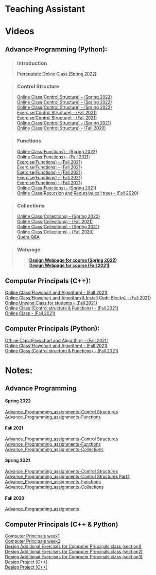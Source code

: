 # Teaching Assistant

# Videos

## Advance Programming (Python):

> ### Introduction
> [Prerequisite Online Class (Spring 2022)](https://drive.google.com/file/d/1rFa8N86D1lNIdKYqW4GgVDs9ZheCEHfd/view)

> ### Control Structure
> [Online Class(Control Structure) - (Spring 2022)](https://drive.google.com/file/d/1yRpk5fFccaVGD280ARRcnlNTcEpfVu7e/view)\
> [Online Class(Control Structure) - (Spring 2022)](https://drive.google.com/file/d/1w7oTDV6U712RmaxiEfyEv2je7uIH0kQ0/view)\
> [Online Class(Control Structure) - (Spring 2022)](https://drive.google.com/file/d/1VJSB2GEtDnoKNYjx7gKlhk9AEQ_9TKo1/view)\
> [Exercise(Control Structure) - (Fall 2021)](https://drive.google.com/file/d/1NpNSXf79JP2UluEGXPbaU4Psi6oDRqic/view?usp=sharing)\
> [Exercise(Control Structure) - (Fall 2021)](https://drive.google.com/file/d/1wYHe7_IuPjpwbgK4mSmInP360y8KIPzR/view?usp=sharing)\
> [Online Class(Control Structure) - (Spring 2021)](https://drive.google.com/file/d/1W0H2Pz7DgdY88j4WgnnEuEf7Ou_26EhU/view)\
> [Online Class(Control Structure) - (Fall 2020)](https://drive.google.com/drive/folders/14yG7g3Hh0T3K3LT-Y14LPDHrb3NvBn2h)

> ### Functions
> [Online Class(Functions) - (Spring 2022)](https://drive.google.com/file/d/1MmPYO1EqFte8xVhwM6oRAFKpjwsAL0uj/view)\
> [Online Class(Functions) - (Fall 2021)](https://drive.google.com/file/d/14CJRxRdbTz9z9dEqRDl1je9out81ozZ7/view)\
> [Exercise(Functions) - (Fall 2021)](https://drive.google.com/file/d/1U7G6SK57v3qs-VSMiXLq_inZ1QKYXmnt/view?usp=sharing)\
> [Exercise(Functions) - (Fall 2021)](https://drive.google.com/file/d/1_19F9oJOpltuIPDmy9TwYBNqZkr2EW60/view?usp=sharing)\
> [Exercise(Functions) - (Fall 2021)](https://drive.google.com/file/d/1BmVDg8fvmtXc-W2hsQvCRcrLeo2STzfj/view?usp=sharing)\
> [Exercise(Functions) - (Fall 2021)](https://drive.google.com/file/d/1LEjz0j-AFeayJT7EobGbz6-1IMW35oln/view?usp=sharing)\
> [Exercise(Functions) - (Fall 2021)](https://drive.google.com/file/d/1HkbCI5wB84ceZV7zDAMTGrptSFeWoEn8/view?usp=sharing)\
> [Online Class(Functions) - (Spring 2021)](https://drive.google.com/file/d/1NYfV-Q2H3KRy09lBhziliL0PajECU7qV/view?usp=sharing)\
> [Online Class(Recursion and Recursive call tree) - (Fall 2020)](https://drive.google.com/file/d/1rFYh0oMfcSv14N-ZKFOYSfUWash5EVTq/view?usp=sharing)

> ### Collections
> [Online Class(Collections) - (Spring 2022)](https://drive.google.com/file/d/1aravkNXzhtujbnlwYMYvv1twx85Lw6ET/view?usp=sharing)\
> [Online Class(Collections) - (Fall 2021)](https://drive.google.com/file/d/1kA6CEvPzynlpeDuZlbe2Nf0wwWxK9lNb/view?usp=sharing)\
> [Online Class(Collections) - (Spring 2021)](https://drive.google.com/file/d/15eAgAIQBNFXJigFEPsUgbm-lF2rImttS/view)\
> [Online Class(Collections) - (Fall 2020)](https://drive.google.com/drive/folders/1b9eoVr2WWxfT_Bgp2iLoYkKgvhaQ6qIj)\
> [Quera Q&A](https://drive.google.com/file/d/1WdpVm8Dn5XqyrQHEnuSWUWxkR5YzVpqe/view)

> ### Webpage
> > [**Design Webpage for course (Spring 2022)**](https://sadegh28.github.io/AP1400-2/)\
> [**Design Webpage for course (Fall 2021)**](https://sadegh28.github.io/AP1400-1/)


## Computer Principals (C++):
[Online Class(Flowchart and Algorithm) - (Fall 2021)](https://drive.google.com/file/d/1Hqccv6KOlos1n4VqC2eD_2o0xpSVuqLb/view?usp=sharing)\
[Online Class(Flowchart and Algorithm & Install Code Blocks) - (Fall 2021)](https://drive.google.com/file/d/1LPZ-zi7o_XmIQdmMom1Q_L2E_WPQrrje/view?usp=sharing)\
[Online Unwind Class for students - (Fall 2021)](https://mega.nz/file/cs0G0LgQ#j1PWiP_3latG7n1rJB9hc1dL8veYEusucwqnVMQlPWw)\
[Online Class (Control structure & Functions) - (Fall 2021)](https://mega.nz/file/sxliVI6a#shXZ1dc8WxBMYGvD9wm3wUweOvWY952VnM6Zc98jZYI)\
[Online Class - (Fall 2021)](https://drive.google.com/file/d/14pjI18Mt1GE_BzbwQL-7mmdEMmRec5Ds/view?usp=sharing)


## Computer Principals (Python):
[Offline Class(Flowchart and Algorithm) - (Fall 2021)](https://drive.google.com/file/d/1Hqccv6KOlos1n4VqC2eD_2o0xpSVuqLb/view?usp=sharing)\
[Online Class(Flowchart and Algorithm) - (Fall 2021)](https://drive.google.com/file/d/1ZbdT5Ghd-OLdqdCRdOfk9J7OLMwRJpmW/view?usp=sharing)\
[Online Class (Control structure & Functions) - (Fall 2021)](https://mega.nz/file/t1skUK6Z#EDVLlvelzqIBny5fyRLGbsX_B3t5NOUf_FWulRqrh8A)


# Notes:

## Advance Programming

#### Spring 2022
[Advance_Programming_assignments-Control Structures](https://drive.google.com/file/d/1MXehbAAqWGHu8DfVL03N0mP1t_jrx7i9/view?usp=sharing)\
[Advance_Programming_assignments-Functions](https://drive.google.com/file/d/16J6puVcM6UiV0QAlTsAMCVjkHFKM7LSv/view?usp=sharing)

#### Fall 2021
[Advance_Programming_assignments-Control Structures](https://drive.google.com/file/d/1JDPzPYtiqOITnlS3G-p_lqBdHOoanrIB/view?usp=sharing)\
[Advance_Programming_assignments-Functions](https://drive.google.com/file/d/1JDPzPYtiqOITnlS3G-p_lqBdHOoanrIB/view?usp=sharing)\
[Advance_Programming_assignments-Collections](https://drive.google.com/file/d/1PO_Eql0G1l9rhZho4t31irFYwh52ynq8/view?usp=sharing)

#### Spring 2021
[Advance_Programming_assignments-Control Structures](https://drive.google.com/file/d/1qLwwOc9-YeqGcGr7lMbYO_90DFab9jmf/view?usp=sharing)\
[Advance_Programming_assignments-Control Structures Part2](https://drive.google.com/file/d/1eLW7E6rYRJ1SfDzYzeYjinlm7hHxhO8Y/view?usp=sharing)\
[Advance_Programming_assignments-Functions](https://drive.google.com/file/d/1CcSoZTaPNG4dDgSKH3hv2ErPQZnpuvQr/view?usp=sharing)\
[Advance_Programming_assignments-Collections](https://drive.google.com/file/d/17O4CHuOaHMedJMLFuDvoIOT8_4A4ggt_/view?usp=sharing)


#### Fall 2020
[Advance_Programming_assignments](https://drive.google.com/file/d/1po3qDyK9lofMVrNmPgWKkkU4LG2qd2N2/view?usp=sharing)


## Computer Principals (C++ & Python)

[Computer Principals week1](https://drive.google.com/file/d/1MW424nq5BNaO8rCjp4os1w7vDhyPZZ_1/view?usp=sharing)\
[Computer Principals week2](https://drive.google.com/file/d/10tzVk5uSfefNT63ZNiyhiyvueyU-7w5g/view?usp=sharing)\
[Design Additional Exercises for Computer Principals class (section1)](https://drive.google.com/file/d/1KRlWDkTg4EYykA_Ee3x186AKhvw2sROQ/view?usp=sharing)\
[Design Additional Exercises for Computer Principals class (section2)](https://drive.google.com/file/d/15eK81jF6m2QTZPv7r6v3X5Nk4IJgqYy7/view?usp=sharing)\
[Design Additional Exercises for Computer Principals class (section3)](https://drive.google.com/file/d/19BU0aZaEWkP5pjjGsVoFB3Z8KwokgkIC/view?usp=sharing)\
[Design Project (C++)](https://drive.google.com/file/d/142ZNtDMWemlDw7LlUn02psvQlC9lVQ_d/view?usp=sharing)\
[Design Project (C++)](https://drive.google.com/file/d/1QYvq9AZ9k2fge4oiw7VFKgtj1S7pBCx8/view?usp=sharing)







